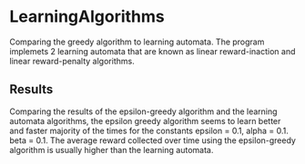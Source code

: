 # LearningAlgorithms
Comparing the greedy algorithm to learning automata. The program implemets 2 learning automata that are known as linear reward-inaction and linear reward-penalty algorithms.

## Results
Comparing the results of the epsilon-greedy algorithm and the learning automata algorithms, the epsilon greedy algorithm
seems to learn better and faster majority of the times for the constants epsilon = 0.1, alpha = 0.1. beta = 0.1. The
average reward collected over time using the epsilon-greedy algorithm is usually higher than the learning automata.
